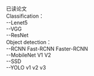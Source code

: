 已读论文  
Classification：  
--Lenet5  
--VGG  
--ResNet  
Object detection：  
--RCNN Fast-RCNN Faster-RCNN  
--MobileNet V1 V2  
--SSD  
--YOLO v1 v2 v3  

